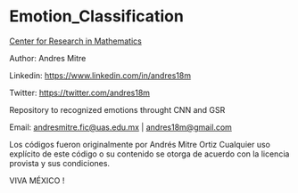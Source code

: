 # Emotion_Classification


[Center for Research in Mathematics](http://www.cimat.mx/)

Author: Andres Mitre

Linkedin: https://www.linkedin.com/in/andres18m

Twitter:  https://twitter.com/andres18m

Repository to recognized emotions throught CNN and GSR 




Email: andresmitre.fic@uas.edu.mx | andres18m@gmail.com


Los códigos fueron originalmente por Andrés Mitre Ortiz
Cualquier uso explícito de este código o su contenido se otorga 
de acuerdo con la licencia provista y sus condiciones.

VIVA MÉXICO !
